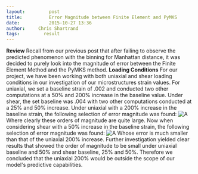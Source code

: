 ```yaml
---
layout:     	post
title:      	Error Magnitude between Finite Element and PyMKS
date:       	2015-10-27 13:36
author:     Chris Shartrand
tags:         result
---
```

<!-- Start Writing Below in Markdown -->
**Review**
Recall from our previous post that after failing to observe the predicted phenomenon with the binning for Manhattan distance, it was decided to purely look into the magnitude of error between the Finite Element Method and the PyMKS method.
**Loading Conditions**
For our project, we have been working with both uniaxial and shear loading conditions in our investigation of our microstructures strain values. For uniaxial, we set a baseline strain of .002 and conducted two other computations at a 50% and 200% increase in the baseline value. Under shear, the set baseline was .004 with two other computations conducted at a 25% and 50% increase.
Under uniaxial with a 200% increase in the baseline strain, the following selection of error magnitude was found:
![A](/MIC-AL7075-PARTICLES/img/Presentation_Images/uniaxial200percent.png)
Where clearly these orders of magnitude are quite large.
Now when considering shear with a 50% increase in the baseline strain, the following selection of error magnitude was found:
![A](/MIC-AL7075-PARTICLES/img/Presentation_Images/shearbaseline.png)
Whose error is much smaller than that of the uniaxial 200% increase.
Further investigation yielded clear results that showed the order of magnitude to be small under uniaxial baseline and 50% and shear baseline, 25% and 50%. Therefore we concluded that the uniaxial 200% would be outside the scope of our model's predictive capabilities. 